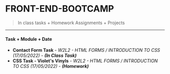 # FRONT-END-BOOTCAMP
> In class tasks + Homework Assignments + Projects 
---
#### Task + Module + Date
- **Contact Form Task** - *W2L2 - HTML FORMS / INTRODUCTION TO CSS (17/05/2022)* - ***(In Class Task)*** 
- **CSS Task - Violet's Vinyls** - *W2L2 - HTML FORMS / INTRODUCTION TO CSS (17/05/2022)* - ***(Homework)***
